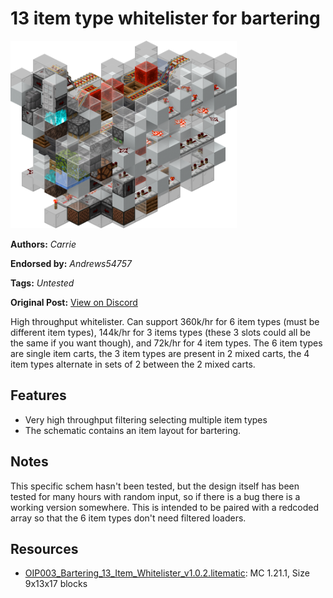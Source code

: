 # 13 item type whitelister for bartering
<img alt="area_render.png" src="images/area_render.png?raw=1" height="300px">

**Authors:** *Carrie*

**Endorsed by:** *Andrews54757*

**Tags:** *Untested*

**Original Post:** [View on Discord](https://discord.com/channels/1375556143186837695/1388178784200560771)

High throughput whitelister. Can support 360k/hr for 6 item types (must be different item types), 144k/hr for 3 items types (these 3 slots could all be the same if you want though), and 72k/hr for 4 item types. The 6 item types are single item carts, the 3 item types are present in 2 mixed carts, the 4 item types alternate in sets of 2 between the 2 mixed carts.

## Features
- Very high throughput filtering selecting multiple item types
- The schematic contains an item layout for bartering.

## Notes
This specific schem hasn't been tested, but the design itself has been tested for many hours with random input, so if there is a bug there is a working version somewhere. This is intended to be paired with a redcoded array so that the 6 item types don't need filtered loaders.

## Resources
- [OIP003_Bartering_13_Item_Whitelister_v1.0.2.litematic](attachments/OIP003_Bartering_13_Item_Whitelister_v1.0.2.litematic): MC 1.21.1, Size 9x13x17 blocks
